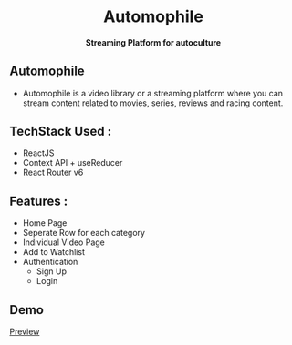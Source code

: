 <div align='center'>
<h1>Automophile</h1>
<h4>Streaming Platform for autoculture</h4>
</div>

## Automophile

- Automophile is a video library or a streaming platform where you can stream content related to movies, series, reviews and racing content.

## TechStack Used :

- ReactJS
- Context API + useReducer
- React Router v6

## Features :

- Home Page
- Seperate Row for each category
- Individual Video Page
- Add to Watchlist
- Authentication
  - Sign Up
  - Login

## Demo

[Preview](https://automophile.vercel.app/)
